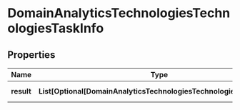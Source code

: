 # DomainAnalyticsTechnologiesTechnologiesTaskInfo


## Properties

| Name | Type | Description | Notes |
|------------ | ------------- | ------------- | -------------|
**result** | **List[Optional[DomainAnalyticsTechnologiesTechnologiesResultInfo]]** | array of results |[optional]|